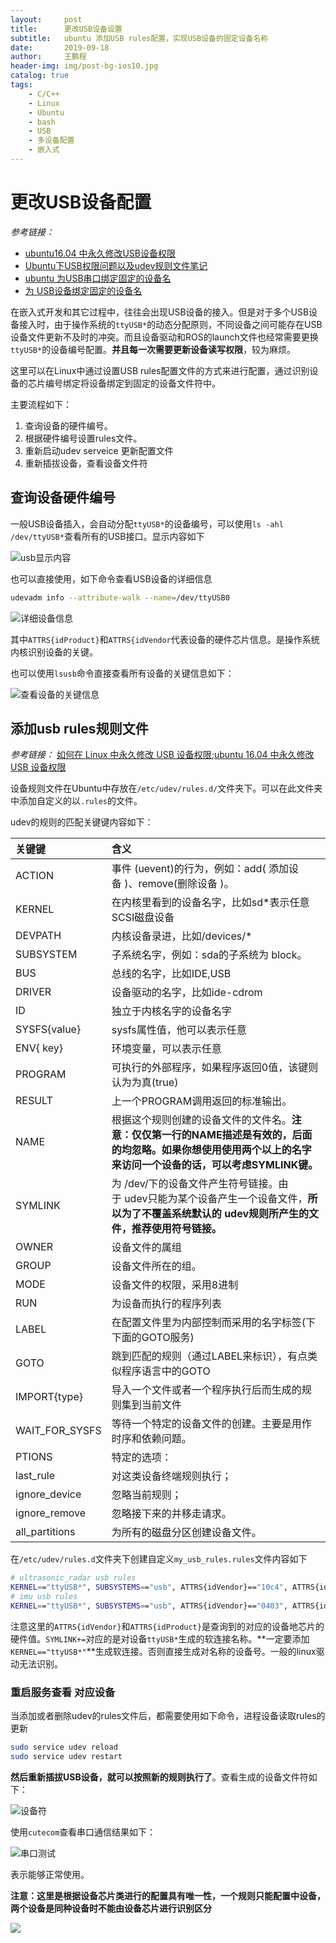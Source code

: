 ```yaml
---
layout:     post
title:      更改USB设备设置
subtitle:   ubuntu 添加USB rules配置，实现USB设备的固定设备名称
date:       2019-09-18
author:     王鹏程
header-img: img/post-bg-ios10.jpg
catalog: true
tags:
    - C/C++
    - Linux
    - Ubuntu
    - bash
    - USB
    - 多设备配置
    - 嵌入式
---
```


# 更改USB设备配置

_参考链接：_

- [ubuntu16.04 中永久修改USB设备权限](https://blog.csdn.net/jiangchao3392/article/details/76227180)
- [Ubuntu下USB权限问题以及udev规则文件笔记](https://blog.csdn.net/bigdog_1027/article/details/79009603)
- [ubuntu 为USB串口绑定固定的设备名](https://blog.csdn.net/xinmei4275/article/details/88620984)
- [为 USB设备绑定固定的设备名](https://blog.csdn.net/scx837685002/article/details/80316176)


在嵌入式开发和其它过程中，往往会出现USB设备的接入。但是对于多个USB设备接入时，由于操作系统的`ttyUSB*`的动态分配原则，不同设备之间可能存在USB设备文件更新不及时的冲突。而且设备驱动和ROS的launch文件也经常需要更换`ttyUSB*`的设备编号配置。**并且每一次需要更新设备读写权限**，较为麻烦。

这里可以在Linux中通过设置USB rules配置文件的方式来进行配置，通过识别设备的芯片编号绑定将设备绑定到固定的设备文件符中。

主要流程如下：

1. 查询设备的硬件编号。
2. 根据硬件编号设置rules文件。
3. 重新启动udev serveice 更新配置文件
4. 重新插拔设备，查看设备文件符


## 查询设备硬件编号

一般USB设备插入，会自动分配`ttyUSB*`的设备编号，可以使用`ls -ahl /dev/ttyUSB*`查看所有的USB接口。显示内容如下

![usb显示内容](https://wangpengcheng.github.io/img/2019-10-04-13-32-58.png)


也可以直接使用，如下命令查看USB设备的详细信息
```bash
udevadm info --attribute-walk --name=/dev/ttyUSB0
```
![详细设备信息](https://img-blog.csdn.net/20180109170439856?watermark/2/text/aHR0cDovL2Jsb2cuY3Nkbi5uZXQvYmlnZG9nXzEwMjc=/font/5a6L5L2T/fontsize/400/fill/I0JBQkFCMA==/dissolve/70/gravity/Center)

其中`ATTRS{idProduct}`和`ATTRS{idVendor`代表设备的硬件芯片信息。是操作系统内核识别设备的关键。

也可以使用`lsusb`命令直接查看所有设备的关键信息如下：

![查看设备的关键信息](https://img-blog.csdn.net/20180109121201876?watermark/2/text/aHR0cDovL2Jsb2cuY3Nkbi5uZXQvYmlnZG9nXzEwMjc=/font/5a6L5L2T/fontsize/400/fill/I0JBQkFCMA==/dissolve/70/gravity/Center)

## 添加usb rules规则文件

_参考链接：_ [如何在 Linux 中永久修改 USB 设备权限](https://linux.cn/article-6449-1.html?utm_source=weixin);[ubuntu 16.04 中永久修改 USB 设备权限](https://blog.csdn.net/jiangchao3392/article/details/76227180)

设备规则文件在Ubuntu中存放在`/etc/udev/rules.d/`文件夹下。可以在此文件夹中添加自定义的以`.rules`的文件。

udev的规则的匹配关键键内容如下：

|关键键|含义|
|:----|:-------|
|ACTION|事件 (uevent)的行为，例如：add( 添加设备 )、remove(删除设备 )。|
|KERNEL|在内核里看到的设备名字，比如sd*表示任意SCSI磁盘设备|
|DEVPATH|内核设备录进，比如/devices/*|
|SUBSYSTEM|子系统名字，例如：sda的子系统为 block。|
|BUS|总线的名字，比如IDE,USB|
|DRIVER|设备驱动的名字，比如ide-cdrom|
|ID|独立于内核名字的设备名字|
|SYSFS{value}|sysfs属性值，他可以表示任意|
|ENV{ key}|环境变量，可以表示任意|
|PROGRAM|可执行的外部程序，如果程序返回0值，该键则认为为真(true)|
|RESULT|上一个PROGRAM调用返回的标准输出。|
|NAME|根据这个规则创建的设备文件的文件名。**注意：仅仅第一行的NAME描述是有效的，后面的均忽略。如果你想使用使用两个以上的名字来访问一个设备的话，可以考虑SYMLINK键。**|
|SYMLINK|为 /dev/下的设备文件产生符号链接。由于 udev只能为某个设备产生一个设备文件，**所以为了不覆盖系统默认的 udev规则所产生的文件，推荐使用符号链接。**|
|OWNER|设备文件的属组|
|GROUP|设备文件所在的组。|
|MODE|设备文件的权限，采用8进制|
|RUN |为设备而执行的程序列表|
|LABEL|在配置文件里为内部控制而采用的名字标签(下下面的GOTO服务)|
|GOTO|跳到匹配的规则（通过LABEL来标识），有点类似程序语言中的GOTO|
|IMPORT{type}|导入一个文件或者一个程序执行后而生成的规则集到当前文件|
|WAIT_FOR_SYSFS|等待一个特定的设备文件的创建。主要是用作时序和依赖问题。|
|PTIONS|特定的选项：|
|last_rule|对这类设备终端规则执行；|
|ignore_device|忽略当前规则；|
|ignore_remove|忽略接下来的并移走请求。|
|all_partitions|为所有的磁盘分区创建设备文件。|


在`/etc/udev/rules.d`文件夹下创建自定义`my_usb_rules.rules`文件内容如下

```bash
# ultrasonic_radar usb rules
KERNEL=="ttyUSB*", SUBSYSTEMS=="usb", ATTRS{idVendor}=="10c4", ATTRS{idProduct}=="ea60", GROUP="users", MODE="0666", ENV{ID_MM_DEVICE_IGNORE}="1", SYMLINK+="ultrasonic_radar"
# imu usb rules
KERNEL=="ttyUSB*", SUBSYSTEMS=="usb", ATTRS{idVendor}=="0403", ATTRS{idProduct}=="6001", GROUP="users", MODE="0666", ENV{ID_MM_DEVICE_IGNORE}="1", SYMLINK+="imu"
```

注意这里的`ATTRS{idVendor}`和`ATTRS{idProduct}`是查询到的对应的设备地芯片的硬件值。`SYMLINK+=`对应的是对设备`ttyUSB*`生成的软连接名称。**一定要添加`KERNEL=="ttyUSB*"`**生成软连接。否则直接生成对名称的设备号。一般的linux驱动无法识别。

### 重启服务查看 对应设备

当添加或者删除udev的rules文件后，都需要使用如下命令，进程设备读取rules的更新

```bash
sudo service udev reload
sudo service udev restart
```

**然后重新插拔USB设备，就可以按照新的规则执行了**。查看生成的设备文件符如下：

![设备符](../2019-10-04-13-58-59.png)

使用`cutecom`查看串口通信结果如下：

![串口测试](https://wangpengcheng.github.io/img/2019-10-04-14-00-50.png)

表示能够正常使用。

**注意：这里是根据设备芯片类进行的配置具有唯一性，一个规则只能配置中设备，两个设备是同种设备时不能由设备芯片进行识别区分**

![](https://wangpengcheng.github.io/img/2019-10-04-14-10-26.png)